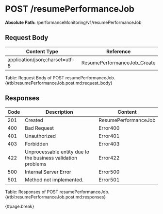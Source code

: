 <!--
    ATTENTION: This file was generated via gradle!
               Do NOT manually edit this file! Any such changes will be overwritten!
-->

# POST /resumePerformanceJob

**Absolute Path:** /performanceMonitoring/v1/resumePerformanceJob


## Request Body

| Content Type | Reference |
|--------------|-----------|
| application/json;charset=utf-8 | ResumePerformanceJob_Create |

Table: Request Body of POST resumePerformanceJob. {#tbl:resumePerformanceJob.post.md:request_body}

## Responses

| Code | Description | Content |
|------|-------------|---------|
| 201 | Created | ResumePerformanceJob |
| 400 | Bad Request | Error400 |
| 401 | Unauthorized | Error401 |
| 403 | Forbidden | Error403 |
| 422 | Unprocessable entity due to the business validation problems | Error422 |
| 500 | Internal Server Error | Error500 |
| 501 | Method not implemented. | Error501 |

Table: Responses of POST resumePerformanceJob. {#tbl:resumePerformanceJob.post.md:responses}

{#page:break}
